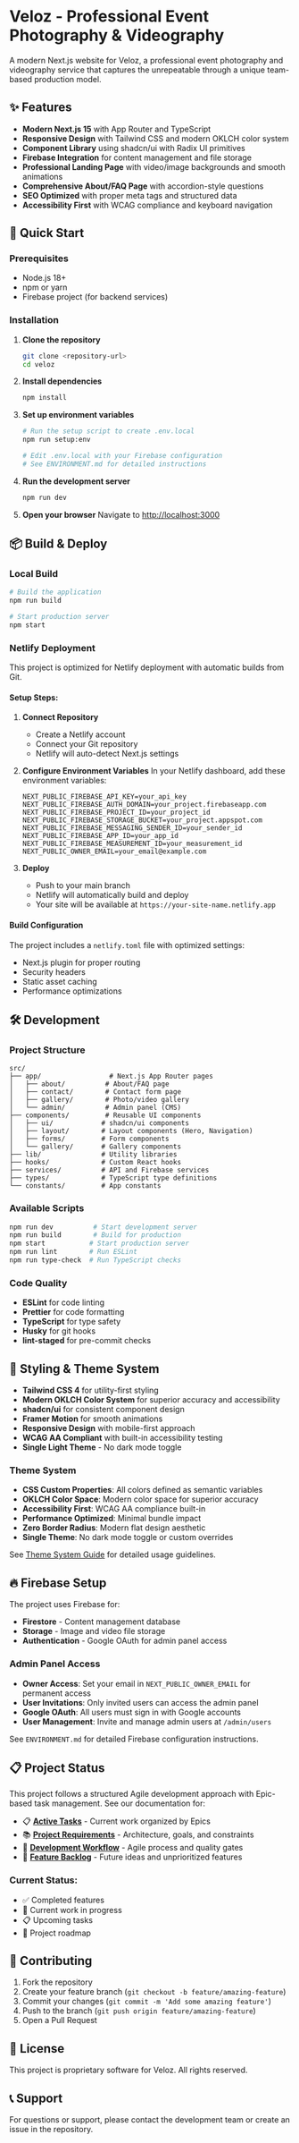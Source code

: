 # Veloz - Professional Event Photography & Videography

A modern Next.js website for Veloz, a professional event photography and videography service that captures the unrepeatable through a unique team-based production model.

## ✨ Features

- **Modern Next.js 15** with App Router and TypeScript
- **Responsive Design** with Tailwind CSS and modern OKLCH color system
- **Component Library** using shadcn/ui with Radix UI primitives
- **Firebase Integration** for content management and file storage
- **Professional Landing Page** with video/image backgrounds and smooth animations
- **Comprehensive About/FAQ Page** with accordion-style questions
- **SEO Optimized** with proper meta tags and structured data
- **Accessibility First** with WCAG compliance and keyboard navigation

## 🚀 Quick Start

### Prerequisites

- Node.js 18+
- npm or yarn
- Firebase project (for backend services)

### Installation

1. **Clone the repository**

   ```bash
   git clone <repository-url>
   cd veloz
   ```

2. **Install dependencies**

   ```bash
   npm install
   ```

3. **Set up environment variables**

   ```bash
   # Run the setup script to create .env.local
   npm run setup:env

   # Edit .env.local with your Firebase configuration
   # See ENVIRONMENT.md for detailed instructions
   ```

4. **Run the development server**

   ```bash
   npm run dev
   ```

5. **Open your browser**
   Navigate to [http://localhost:3000](http://localhost:3000)

## 📦 Build & Deploy

### Local Build

```bash
# Build the application
npm run build

# Start production server
npm start
```

### Netlify Deployment

This project is optimized for Netlify deployment with automatic builds from Git.

#### Setup Steps:

1. **Connect Repository**
   - Create a Netlify account
   - Connect your Git repository
   - Netlify will auto-detect Next.js settings

2. **Configure Environment Variables**
   In your Netlify dashboard, add these environment variables:

   ```
   NEXT_PUBLIC_FIREBASE_API_KEY=your_api_key
   NEXT_PUBLIC_FIREBASE_AUTH_DOMAIN=your_project.firebaseapp.com
   NEXT_PUBLIC_FIREBASE_PROJECT_ID=your_project_id
   NEXT_PUBLIC_FIREBASE_STORAGE_BUCKET=your_project.appspot.com
   NEXT_PUBLIC_FIREBASE_MESSAGING_SENDER_ID=your_sender_id
   NEXT_PUBLIC_FIREBASE_APP_ID=your_app_id
   NEXT_PUBLIC_FIREBASE_MEASUREMENT_ID=your_measurement_id
   NEXT_PUBLIC_OWNER_EMAIL=your_email@example.com
   ```

3. **Deploy**
   - Push to your main branch
   - Netlify will automatically build and deploy
   - Your site will be available at `https://your-site-name.netlify.app`

#### Build Configuration

The project includes a `netlify.toml` file with optimized settings:

- Next.js plugin for proper routing
- Security headers
- Static asset caching
- Performance optimizations

## 🛠️ Development

### Project Structure

```
src/
├── app/                 # Next.js App Router pages
│   ├── about/          # About/FAQ page
│   ├── contact/        # Contact form page
│   ├── gallery/        # Photo/video gallery
│   └── admin/          # Admin panel (CMS)
├── components/         # Reusable UI components
│   ├── ui/            # shadcn/ui components
│   ├── layout/        # Layout components (Hero, Navigation)
│   ├── forms/         # Form components
│   └── gallery/       # Gallery components
├── lib/               # Utility libraries
├── hooks/             # Custom React hooks
├── services/          # API and Firebase services
├── types/             # TypeScript type definitions
└── constants/         # App constants
```

### Available Scripts

```bash
npm run dev          # Start development server
npm run build        # Build for production
npm start           # Start production server
npm run lint        # Run ESLint
npm run type-check  # Run TypeScript checks
```

### Code Quality

- **ESLint** for code linting
- **Prettier** for code formatting
- **TypeScript** for type safety
- **Husky** for git hooks
- **lint-staged** for pre-commit checks

## 🎨 Styling & Theme System

- **Tailwind CSS 4** for utility-first styling
- **Modern OKLCH Color System** for superior accuracy and accessibility
- **shadcn/ui** for consistent component design
- **Framer Motion** for smooth animations
- **Responsive Design** with mobile-first approach
- **WCAG AA Compliant** with built-in accessibility testing
- **Single Light Theme** - No dark mode toggle

### Theme System

- **CSS Custom Properties**: All colors defined as semantic variables
- **OKLCH Color Space**: Modern color space for superior accuracy
- **Accessibility First**: WCAG AA compliance built-in
- **Performance Optimized**: Minimal bundle impact
- **Zero Border Radius**: Modern flat design aesthetic
- **Single Theme**: No dark mode toggle or custom overrides

See [Theme System Guide](docs/THEME.md) for detailed usage guidelines.

## 🔥 Firebase Setup

The project uses Firebase for:

- **Firestore** - Content management database
- **Storage** - Image and video file storage
- **Authentication** - Google OAuth for admin panel access

### Admin Panel Access

- **Owner Access**: Set your email in `NEXT_PUBLIC_OWNER_EMAIL` for permanent access
- **User Invitations**: Only invited users can access the admin panel
- **Google OAuth**: All users must sign in with Google accounts
- **User Management**: Invite and manage admin users at `/admin/users`

See `ENVIRONMENT.md` for detailed Firebase configuration instructions.

## 📋 Project Status

This project follows a structured Agile development approach with Epic-based task management. See our documentation for:

- 📋 **[Active Tasks](docs/TASK.md)** - Current work organized by Epics
- 📚 **[Project Requirements](docs/PRD.md)** - Architecture, goals, and constraints
- 🔄 **[Development Workflow](docs/WORKFLOW.md)** - Agile process and quality gates
- 📝 **[Feature Backlog](docs/BACKLOG.md)** - Future ideas and unprioritized features

### Current Status:

- ✅ Completed features
- 🚧 Current work in progress
- 📋 Upcoming tasks
- 🎯 Project roadmap

## 🤝 Contributing

1. Fork the repository
2. Create your feature branch (`git checkout -b feature/amazing-feature`)
3. Commit your changes (`git commit -m 'Add some amazing feature'`)
4. Push to the branch (`git push origin feature/amazing-feature`)
5. Open a Pull Request

## 📄 License

This project is proprietary software for Veloz. All rights reserved.

## 📞 Support

For questions or support, please contact the development team or create an issue in the repository.
